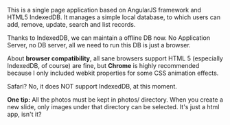 This is a single page application based on AngularJS framework and HTML5 IndexedDB. It manages a simple local database, to which users can add, remove, update, search and list records.

Thanks to IndexedDB, we can maintain a offline DB now. No Application Server, no DB server, all we need to run this DB is just a browser. 

About <strong>browser compatibility</strong>, all sane browsers support HTML 5 (especially IndexedDB, of course) are fine, but <strong>Chrome</strong> is highly recommended because I only included webkit properties for some CSS animation effects. 

Safari? No, it does NOT support IndexedDB, at this moment.

<strong>One tip:</strong> All the photos must be kept in photos/ directory. When you create a new slide, only images under that directory can be selected. It's just a html app, isn't it?
